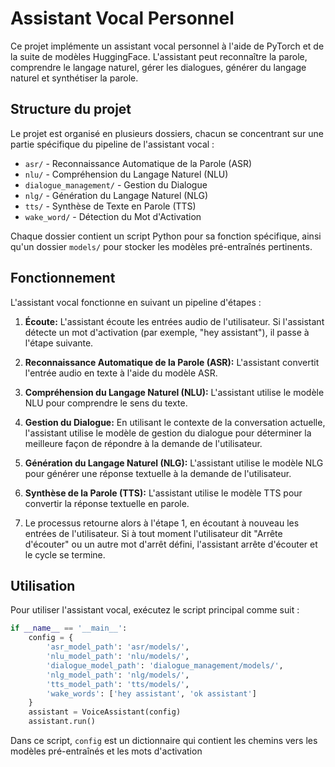 # Assistant Vocal Personnel

Ce projet implémente un assistant vocal personnel à l'aide de PyTorch et de la suite de modèles HuggingFace. L'assistant peut reconnaître la parole, comprendre le langage naturel, gérer les dialogues, générer du langage naturel et synthétiser la parole.

## Structure du projet

Le projet est organisé en plusieurs dossiers, chacun se concentrant sur une partie spécifique du pipeline de l'assistant vocal :

- `asr/` - Reconnaissance Automatique de la Parole (ASR)
- `nlu/` - Compréhension du Langage Naturel (NLU)
- `dialogue_management/` - Gestion du Dialogue
- `nlg/` - Génération du Langage Naturel (NLG)
- `tts/` - Synthèse de Texte en Parole (TTS)
- `wake_word/` - Détection du Mot d'Activation

Chaque dossier contient un script Python pour sa fonction spécifique, ainsi qu'un dossier `models/` pour stocker les modèles pré-entraînés pertinents.

## Fonctionnement

L'assistant vocal fonctionne en suivant un pipeline d'étapes :

1. **Écoute:** L'assistant écoute les entrées audio de l'utilisateur. Si l'assistant détecte un mot d'activation (par exemple, "hey assistant"), il passe à l'étape suivante.

2. **Reconnaissance Automatique de la Parole (ASR):** L'assistant convertit l'entrée audio en texte à l'aide du modèle ASR.

3. **Compréhension du Langage Naturel (NLU):** L'assistant utilise le modèle NLU pour comprendre le sens du texte.

4. **Gestion du Dialogue:** En utilisant le contexte de la conversation actuelle, l'assistant utilise le modèle de gestion du dialogue pour déterminer la meilleure façon de répondre à la demande de l'utilisateur.

5. **Génération du Langage Naturel (NLG):** L'assistant utilise le modèle NLG pour générer une réponse textuelle à la demande de l'utilisateur.

6. **Synthèse de la Parole (TTS):** L'assistant utilise le modèle TTS pour convertir la réponse textuelle en parole. 

7. Le processus retourne alors à l'étape 1, en écoutant à nouveau les entrées de l'utilisateur. Si à tout moment l'utilisateur dit "Arrête d'écouter" ou un autre mot d'arrêt défini, l'assistant arrête d'écouter et le cycle se termine.

## Utilisation

Pour utiliser l'assistant vocal, exécutez le script principal comme suit :

```python
if __name__ == '__main__':
    config = {
        'asr_model_path': 'asr/models/',
        'nlu_model_path': 'nlu/models/',
        'dialogue_model_path': 'dialogue_management/models/',
        'nlg_model_path': 'nlg/models/',
        'tts_model_path': 'tts/models/',
        'wake_words': ['hey assistant', 'ok assistant']
    }
    assistant = VoiceAssistant(config)
    assistant.run()
```

Dans ce script, `config` est un dictionnaire qui contient les chemins vers les modèles pré-entraînés et les mots d'activation